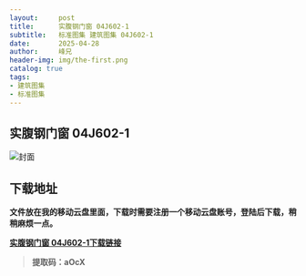 ```yaml
---
layout:     post
title:      实腹钢门窗 04J602-1
subtitle:   标准图集 建筑图集 04J602-1
date:       2025-04-28
author:     峰兄
header-img: img/the-first.png
catalog: true
tags:
- 建筑图集
- 标准图集
---
```

## 实腹钢门窗 04J602-1
![封面](https://pic1.imgdb.cn/item/680e105e58cb8da5c8d047be.png)

## 下载地址 ##
**文件放在我的移动云盘里面，下载时需要注册一个移动云盘账号，登陆后下载，稍稍麻烦一点。**  
  
[**实腹钢门窗 04J602-1下载链接**](https://caiyun.139.com/m/i?105CpAAP6hFe6)

> **提取码：aOcX**
